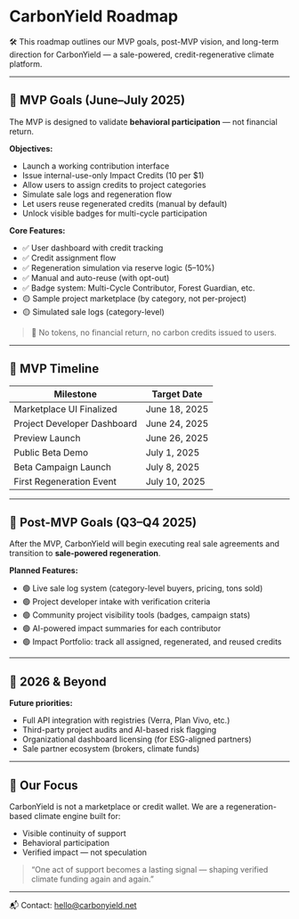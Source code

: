 # CarbonYield Roadmap

🛠️ This roadmap outlines our MVP goals, post-MVP vision, and long-term direction for CarbonYield — a sale-powered, credit-regenerative climate platform.

---

## 🎯 MVP Goals (June–July 2025)

The MVP is designed to validate **behavioral participation** — not financial return.

**Objectives:**
- Launch a working contribution interface
- Issue internal-use-only Impact Credits (10 per $1)
- Allow users to assign credits to project categories
- Simulate sale logs and regeneration flow
- Let users reuse regenerated credits (manual by default)
- Unlock visible badges for multi-cycle participation

**Core Features:**
- ✅ User dashboard with credit tracking
- ✅ Credit assignment flow
- ✅ Regeneration simulation via reserve logic (5–10%)
- ✅ Manual and auto-reuse (with opt-out)
- ✅ Badge system: Multi-Cycle Contributor, Forest Guardian, etc.
- 🟡 Sample project marketplace (by category, not per-project)
- 🟡 Simulated sale logs (category-level)

> 📌 No tokens, no financial return, no carbon credits issued to users.

---

## 📅 MVP Timeline

| Milestone                     | Target Date     |
|------------------------------|-----------------|
| Marketplace UI Finalized     | June 18, 2025   |
| Project Developer Dashboard  | June 24, 2025   |
| Preview Launch               | June 26, 2025   |
| Public Beta Demo             | July 1, 2025    |
| Beta Campaign Launch         | July 8, 2025    |
| First Regeneration Event     | July 10, 2025   |

---

## 🚀 Post-MVP Goals (Q3–Q4 2025)

After the MVP, CarbonYield will begin executing real sale agreements and transition to **sale-powered regeneration**.

**Planned Features:**
- 🟢 Live sale log system (category-level buyers, pricing, tons sold)
- 🟢 Project developer intake with verification criteria
- 🟢 Community project visibility tools (badges, campaign stats)
- 🟢 AI-powered impact summaries for each contributor
- 🟢 Impact Portfolio: track all assigned, regenerated, and reused credits

---

## 🔮 2026 & Beyond

**Future priorities:**
- Full API integration with registries (Verra, Plan Vivo, etc.)
- Third-party project audits and AI-based risk flagging
- Organizational dashboard licensing (for ESG-aligned partners)
- Sale partner ecosystem (brokers, climate funds)

---

## 📌 Our Focus

CarbonYield is not a marketplace or credit wallet.
We are a regeneration-based climate engine built for:

- Visible continuity of support
- Behavioral participation
- Verified impact — not speculation

> “One act of support becomes a lasting signal — shaping verified climate funding again and again.”

---

📬 Contact: [hello@carbonyield.net](mailto:hello@carbonyield.net)
